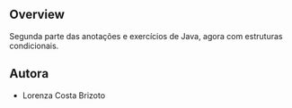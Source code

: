 ## Overview
Segunda parte das anotações e exercícios de Java, agora com estruturas condicionais.
## Autora
- Lorenza Costa Brizoto
